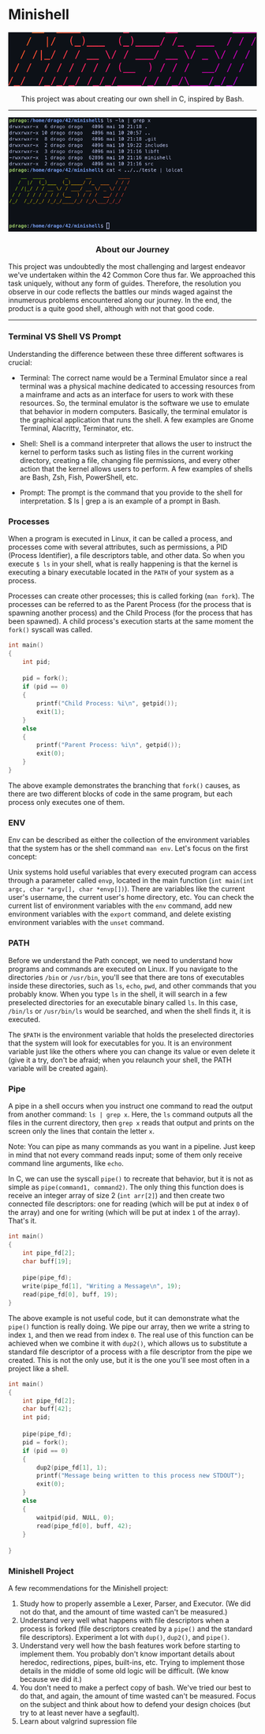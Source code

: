 # Minishell

<p align="center">
    <img src="./printscreen.png"/>
</p>

<p align="center"> This project was about creating our own shell in C, inspired by Bash. </p>

---
<p align="center">
    <img src="./printscreen2.png"/>
</p>

<h3 align="center">About our Journey</h3>
This project was undoubtedly the most challenging and largest endeavor we've undertaken within the 42 Common Core thus far. We approached this task uniquely, without any form of guides. Therefore, the resolution you observe in our code reflects the battles our minds waged against the innumerous problems encountered along our journey. In the end, the product is a quite good shell, although with not that good code.

---
### Terminal VS Shell VS Prompt
Understanding the difference between these three different softwares is crucial:

- Terminal: The correct name would be a Terminal Emulator since a real terminal was a physical machine dedicated to accessing resources from a mainframe and acts as an interface for users to work with these resources. So, the terminal emulator is the software we use to emulate that behavior in modern computers. Basically, the terminal emulator is the graphical application that runs the shell. A few examples are Gnome Terminal, Alacritty, Terminator, etc.

- Shell: Shell is a command interpreter that allows the user to instruct the kernel to perform tasks such as listing files in the current working directory, creating a file, changing file permissions, and every other action that the kernel allows users to perform. A few examples of shells are Bash, Zsh, Fish, PowerShell, etc.

- Prompt: The prompt is the command that you provide to the shell for interpretation. $ ls | grep a is an example of a prompt in Bash.

### Processes
When a program is executed in Linux, it can be called a process, and processes come with several attributes, such as permissions, a PID (Process Identifier), a file descriptors table, and other data. So when you execute `$ ls` in your shell, what is really happening is that the kernel is executing a binary executable located in the `PATH` of your system as a process.

Processes can create other processes; this is called forking (`man fork`). The processes can be referred to as the Parent Process (for the process that is spawning another process) and the Child Process (for the process that has been spawned). A child process's execution starts at the same moment the `fork()` syscall was called.

```c
int main()
{
    int pid;

    pid = fork();
    if (pid == 0)
    {
        printf("Child Process: %i\n", getpid());
        exit(1);
    }
    else
    {
        printf("Parent Process: %i\n", getpid());
        exit(0);
    }
}
```

The above example demonstrates the branching that `fork()` causes, as there are two different blocks of code in the same program, but each process only executes one of them.
### ENV
Env can be described as either the collection of the environment variables that the system has or the shell command `man env`. Let's focus on the first concept:

Unix systems hold useful variables that every executed program can access through a parameter called `envp`, located in the main function (`int main(int argc, char *argv[], char *envp[])`). There are variables like the current user's username, the current user's home directory, etc. You can check the current list of environment variables with the `env` command, add new environment variables with the `export` command, and delete existing environment variables with the `unset` command.
### PATH
Before we understand the Path concept, we need to understand how programs and commands are executed on Linux. If you navigate to the directories `/bin` or `/usr/bin`, you'll see that there are tons of executables inside these directories, such as `ls`, `echo`, `pwd`, and other commands that you probably know. When you type `ls` in the shell, it will search in a few preselected directories for an executable binary called `ls`. In this case, `/bin/ls` or `/usr/bin/ls` would be searched, and when the shell finds it, it is executed.

The `$PATH` is the environment variable that holds the preselected directories that the system will look for executables for you. It is an environment variable just like the others where you can change its value or even delete it (give it a try, don't be afraid; when you relaunch your shell, the PATH variable will be created again).
### Pipe
A pipe in a shell occurs when you instruct one command to read the output from another command: `ls | grep x`. Here, the `ls` command outputs all the files in the current directory, then `grep x` reads that output and prints on the screen only the lines that contain the letter `x`.

Note: You can pipe as many commands as you want in a pipeline. Just keep in mind that not every command reads input; some of them only receive command line arguments, like `echo`.

In C, we can use the syscall `pipe()` to recreate that behavior, but it is not as simple as `pipe(command1, command2)`. The only thing this function does is receive an integer array of size 2 (`int arr[2]`) and then create two connected file descriptors: one for reading (which will be put at index `0` of the array) and one for writing (which will be put at index `1` of the array). That's it.

```c
int main()
{
    int pipe_fd[2];
    char buff[19];

    pipe(pipe_fd);
    write(pipe_fd[1], "Writing a Message\n", 19);
    read(pipe_fd[0], buff, 19);
}
```
The above example is not useful code, but it can demonstrate what the `pipe()` function is really doing. We pipe our array, then we write a string to index `1`, and then we read from index `0`. The real use of this function can be achieved when we combine it with `dup2()`, which allows us to substitute a standard file descriptor of a process with a file descriptor from the pipe we created. This is not the only use, but it is the one you'll see most often in a project like a shell.

```c
int main()
{
    int pipe_fd[2];
    char buff[42];
    int pid;

    pipe(pipe_fd);
    pid = fork();
    if (pid == 0)
    {
        dup2(pipe_fd[1], 1);
        printf("Message being written to this process new STDOUT");
        exit(0);
    }
    else
    {
        waitpid(pid, NULL, 0);
        read(pipe_fd[0], buff, 42);
    }

}
```

### Minishell Project
A few recommendations for the Minishell project:
1. Study how to properly assemble a Lexer, Parser, and Executor. (We did not do that, and the amount of time wasted can't be measured.)
2. Understand very well what happens with file descriptors when a process is forked (file descriptors created by a `pipe()` and the standard file descriptors). Experiment a lot with `dup()`, `dup2()`, and `pipe()`.
3. Understand very well how the bash features work before starting to implement them. You probably don't know important details about heredoc, redirections, pipes, built-ins, etc. Trying to implement those details in the middle of some old logic will be difficult. (We know because we did it.)
4. You don't need to make a perfect copy of bash. We've tried our best to do that, and again, the amount of time wasted can't be measured. Focus on the subject and think about how to defend your design choices (but try to at least never have a segfault).
5. Learn about valgrind supression file
